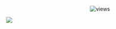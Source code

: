 <p align="center">                   
  <img src="https://count.getloli.com/get/@Nxyi?theme=rule34" alt="views" /><br>

  <img src="https://github.com/Nxyi/gh-stats/blob/master/generated/overview.svg#gh-dark-mode-only" /><br>
</p>
